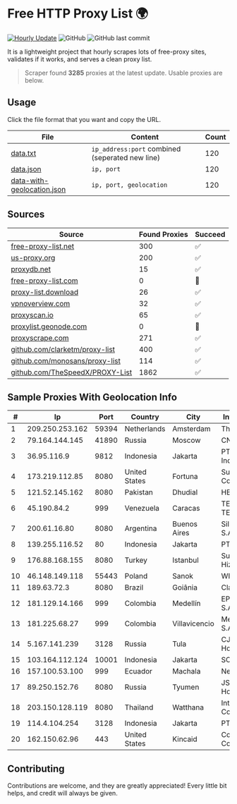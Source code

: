 
# Free HTTP Proxy List 🌍

[![Hourly Update](https://github.com/mertguvencli/http-proxy-list/actions/workflows/main.yml/badge.svg?branch=main)](https://github.com/mertguvencli/http-proxy-list/actions/workflows/main.yml)
![GitHub](https://img.shields.io/github/license/mertguvencli/http-proxy-list)
![GitHub last commit](https://img.shields.io/github/last-commit/mertguvencli/http-proxy-list)

It is a lightweight project that hourly scrapes lots of free-proxy sites, validates if it works, and serves a clean proxy list.


> Scraper found **3285** proxies at the latest update. Usable proxies are below.

## Usage

Click the file format that you want and copy the URL.


|File|Content|Count|
|----|-------|-----|
|[data.txt](https://raw.githubusercontent.com/mertguvencli/http-proxy-list/main/proxy-list/data.txt)|`ip_address:port` combined (seperated new line)|120|
|[data.json](https://raw.githubusercontent.com/mertguvencli/http-proxy-list/main/proxy-list/data.json)|`ip, port`|120|
|[data-with-geolocation.json](https://raw.githubusercontent.com/mertguvencli/http-proxy-list/main/proxy-list/data-with-geolocation.json)|`ip, port, geolocation`|120|

## Sources

|Source|Found Proxies|Succeed|
|------|-------------|-------|
|[free-proxy-list.net](https://free-proxy-list.net)|300|✅|
|[us-proxy.org](https://www.us-proxy.org)|200|✅|
|[proxydb.net](http://proxydb.net)|15|✅|
|[free-proxy-list.com](https://free-proxy-list.com/?page=&port=&type%5B%5D=http&type%5B%5D=https&up_time=0&search=Search)|0|🚫|
|[proxy-list.download](https://www.proxy-list.download/HTTP)|26|✅|
|[vpnoverview.com](https://vpnoverview.com/privacy/anonymous-browsing/free-proxy-servers)|32|✅|
|[proxyscan.io](https://www.proxyscan.io)|65|✅|
|[proxylist.geonode.com](https://proxylist.geonode.com/api/proxy-list?limit=300&page=1&sort_by=lastChecked&sort_type=desc&protocols=http,https)|0|🚫|
|[proxyscrape.com](https://api.proxyscrape.com/v2/?request=displayproxies&protocol=http&timeout=10000&country=all&ssl=all&anonymity=all)|271|✅|
|[github.com/clarketm/proxy-list](https://raw.githubusercontent.com/clarketm/proxy-list/master/proxy-list-raw.txt)|400|✅|
|[github.com/monosans/proxy-list](https://raw.githubusercontent.com/monosans/proxy-list/main/proxies/http.txt)|114|✅|
|[github.com/TheSpeedX/PROXY-List](https://raw.githubusercontent.com/TheSpeedX/PROXY-List/master/http.txt)|1862|✅|


## Sample Proxies With Geolocation Info

|#|Ip|Port|Country|City|Internet Service Provider|
|-|--|----|-------|----|-------------------------|
|1|209.250.253.162|59394|Netherlands|Amsterdam|The Constant Company|
|2|79.164.144.145|41890|Russia|Moscow|CNT-network|
|3|36.95.116.9|9812|Indonesia|Jakarta|PT. Telekomunikasi Indonesia|
|4|173.219.112.85|8080|United States|Fortuna|Suddenlink Communications|
|5|121.52.145.162|8080|Pakistan|Dhudial|HEC|
|6|45.190.84.2|999|Venezuela|Caracas|TELECOM.CORPORATIVAS TELECORP, C.A|
|7|200.61.16.80|8080|Argentina|Buenos Aires|Silica Networks Argentina S.A|
|8|139.255.116.52|80|Indonesia|Jakarta|PT. LINKNET|
|9|176.88.168.155|8080|Turkey|Istanbul|Superonline Iletisim Hizmetleri A.S.|
|10|46.148.149.118|55443|Poland|Sanok|WIDE-NET II Sp. z o.o.|
|11|189.63.72.3|8080|Brazil|Goiânia|Claro S.A.|
|12|181.129.14.166|999|Colombia|Medellín|EPM Telecomunicaciones S.A. E.S.P.|
|13|181.225.68.27|999|Colombia|Villavicencio|Media Commerce Partners S.A|
|14|5.167.141.239|3128|Russia|Tula|CJSC "ER-Telecom Holding" Tula branch|
|15|103.164.112.124|10001|Indonesia|Jakarta|SOLUSINET|
|16|157.100.53.100|999|Ecuador|Machala|Nedetel S.A.|
|17|89.250.152.76|8080|Russia|Tyumen|JSC "ER-Telecom Holding"|
|18|203.150.128.119|8080|Thailand|Watthana|Internet Thailand Company Ltd|
|19|114.4.104.254|3128|Indonesia|Jakarta|PT. INDOSAT Tbk|
|20|162.150.62.96|443|United States|Kincaid|Comcast Cable Communications, LLC|



## Contributing

Contributions are welcome, and they are greatly appreciated! Every
little bit helps, and credit will always be given.

